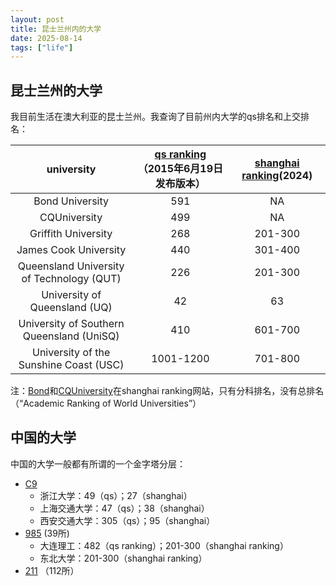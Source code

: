 ```yaml
---
layout: post
title: 昆士兰州内的大学
date: 2025-08-14
tags: ["life"]
---
```


## 昆士兰州的大学

我目前生活在澳大利亚的昆士兰州。我查询了目前州内大学的qs排名和上交排名：

|university|[qs ranking](https://www.topuniversities.com/world-university-rankings)（2015年6月19日发布版本）|[shanghai ranking](https://www.shanghairanking.com/rankings/arwu/2024)(2024)|
|:--:|:--:|:--:|
|Bond University| 591|NA|
|CQUniversity|499|NA|
|Griffith University|268|201-300|
|James Cook University|440|301-400|
|Queensland University of Technology (QUT)|226|201-300
|University of Queensland (UQ)|42|63
|University of Southern Queensland (UniSQ)|410|601-700
|University of the Sunshine Coast (USC)|1001-1200|701-800

注：[Bond](https://www.shanghairanking.com/institution/bond-university)和[CQUniversity](https://www.shanghairanking.com/institution/central-queensland-university)在shanghai ranking网站，只有分科排名，没有总排名（“Academic Ranking of World Universities”）

## 中国的大学

中国的大学一般都有所谓的一个金字塔分层：

- [C9](https://zh.wikipedia.org/wiki/%E4%B9%9D%E6%A0%A1%E8%81%94%E7%9B%9F)
	- 浙江大学：49（qs）；27（shanghai）
	- 上海交通大学：47（qs）；38（shanghai）
	- 西安交通大学：305（qs）；95（shanghai）
- [985](https://zh.wikipedia.org/wiki/985%E5%B7%A5%E7%A8%8B) (39所)
	- 大连理工：482（qs ranking）；201-300（shanghai ranking）
	- 东北大学：201-300（shanghai ranking）
- [211](https://zh.wikipedia.org/wiki/211%E5%B7%A5%E7%A8%8B) （112所）